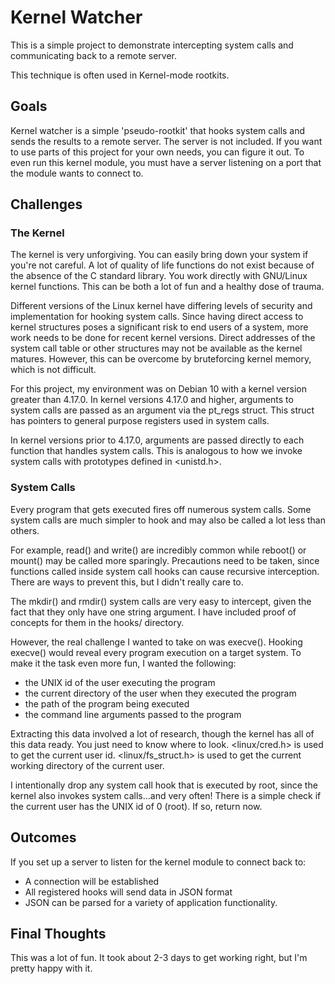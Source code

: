 # Kernel Watcher 
This is a simple project to demonstrate intercepting system calls and communicating back to a remote server.

This technique is often used in Kernel-mode rootkits.

## Goals
Kernel watcher is a simple 'pseudo-rootkit' that hooks system calls and sends the results to a remote server.
The server is not included. If you want to use parts of this project for your own needs, you can figure it out.
To even run this kernel module, you must have a server listening on a port that the module wants to connect to.

## Challenges
### The Kernel
The kernel is very unforgiving. You can easily bring down your system if you're not careful.
A lot of quality of life functions do not exist because of the absence of the C standard library.
You work directly with GNU/Linux kernel functions. This can be both a lot of fun and a healthy dose of trauma.

Different versions of the Linux kernel have differing levels of security and implementation for hooking system calls.
Since having direct access to kernel structures poses a significant risk to end users of a system, more work needs to be done for recent kernel versions.
Direct addresses of the system call table or other structures may not be available as the kernel matures.
However, this can be overcome by bruteforcing kernel memory, which is not difficult.

For this project, my environment was on Debian 10 with a kernel version greater than 4.17.0.
In kernel versions 4.17.0 and higher, arguments to system calls are passed as an argument via the pt_regs struct.
This struct has pointers to general purpose registers used in system calls.

In kernel versions prior to 4.17.0, arguments are passed directly to each function that handles system calls.
This is analogous to how we invoke system calls with prototypes defined in <unistd.h>.

### System Calls
Every program that gets executed fires off numerous system calls.
Some system calls are much simpler to hook and may also be called a lot less than others.

For example, read() and write() are incredibly common while reboot() or mount() may be called more sparingly.
Precautions need to be taken, since functions called inside system call hooks can cause recursive interception.
There are ways to prevent this, but I didn't really care to.

The mkdir() and rmdir() system calls are very easy to intercept, given the fact that they only have one string argument.
I have included proof of concepts for them in the hooks/ directory.

However, the real challenge I wanted to take on was execve().
Hooking execve() would reveal every program execution on a target system.
To make it the task even more fun, I wanted the following:
- the UNIX id of the user executing the program
- the current directory of the user when they executed the program
- the path of the program being executed
- the command line arguments passed to the program

Extracting this data involved a lot of research, though the kernel has all of this data ready.
You just need to know where to look.
<linux/cred.h> is used to get the current user id.
<linux/fs_struct.h> is used to get the current working directory of the current user.

I intentionally drop any system call hook that is executed by root, since the kernel also invokes system calls...and very often!
There is a simple check if the current user has the UNIX id of 0 (root). If so, return now.

## Outcomes
If you set up a server to listen for the kernel module to connect back to:
- A connection will be established
- All registered hooks will send data in JSON format
- JSON can be parsed for a variety of application functionality.

## Final Thoughts
This was a lot of fun. It took about 2-3 days to get working right, but I'm pretty happy with it.
